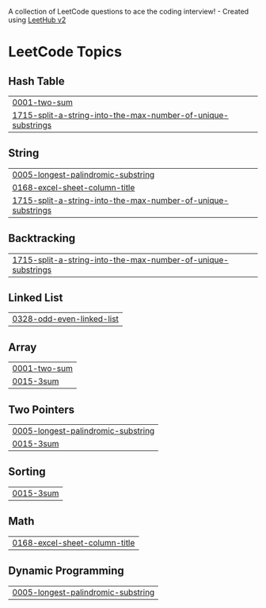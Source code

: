 A collection of LeetCode questions to ace the coding interview! - Created using [LeetHub v2](https://github.com/arunbhardwaj/LeetHub-2.0)
<!---LeetCode Topics Start-->
# LeetCode Topics
## Hash Table
|  |
| ------- |
| [0001-two-sum](https://github.com/Dharanidharan2813/me/tree/master/0001-two-sum) |
| [1715-split-a-string-into-the-max-number-of-unique-substrings](https://github.com/Dharanidharan2813/me/tree/master/1715-split-a-string-into-the-max-number-of-unique-substrings) |
## String
|  |
| ------- |
| [0005-longest-palindromic-substring](https://github.com/Dharanidharan2813/me/tree/master/0005-longest-palindromic-substring) |
| [0168-excel-sheet-column-title](https://github.com/Dharanidharan2813/me/tree/master/0168-excel-sheet-column-title) |
| [1715-split-a-string-into-the-max-number-of-unique-substrings](https://github.com/Dharanidharan2813/me/tree/master/1715-split-a-string-into-the-max-number-of-unique-substrings) |
## Backtracking
|  |
| ------- |
| [1715-split-a-string-into-the-max-number-of-unique-substrings](https://github.com/Dharanidharan2813/me/tree/master/1715-split-a-string-into-the-max-number-of-unique-substrings) |
## Linked List
|  |
| ------- |
| [0328-odd-even-linked-list](https://github.com/Dharanidharan2813/me/tree/master/0328-odd-even-linked-list) |
## Array
|  |
| ------- |
| [0001-two-sum](https://github.com/Dharanidharan2813/me/tree/master/0001-two-sum) |
| [0015-3sum](https://github.com/Dharanidharan2813/me/tree/master/0015-3sum) |
## Two Pointers
|  |
| ------- |
| [0005-longest-palindromic-substring](https://github.com/Dharanidharan2813/me/tree/master/0005-longest-palindromic-substring) |
| [0015-3sum](https://github.com/Dharanidharan2813/me/tree/master/0015-3sum) |
## Sorting
|  |
| ------- |
| [0015-3sum](https://github.com/Dharanidharan2813/me/tree/master/0015-3sum) |
## Math
|  |
| ------- |
| [0168-excel-sheet-column-title](https://github.com/Dharanidharan2813/me/tree/master/0168-excel-sheet-column-title) |
## Dynamic Programming
|  |
| ------- |
| [0005-longest-palindromic-substring](https://github.com/Dharanidharan2813/me/tree/master/0005-longest-palindromic-substring) |
<!---LeetCode Topics End-->